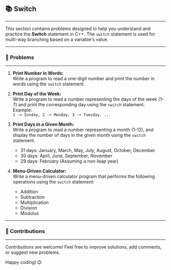 ## 📚 Switch
---

This section contains problems designed to help you understand and practice the **Switch** statement in C++. The `switch` statement is used for multi-way branching based on a variable's value.

---

### 🚀 Problems
---

1. **Print Number in Words:**  
   Write a program to read a one-digit number and print the number in words using the `switch` statement.

2. **Print Day of the Week:**  
   Write a program to read a number representing the days of the week (1-7) and print the corresponding day using the `switch` statement.  
   Example:  
   `1 -> Sunday, 2 -> Monday, 3 -> Tuesday, ...`

3. **Print Days in a Given Month:**  
   Write a program to read a number representing a month (1-12), and display the number of days in the given month using the `switch` statement.  
   - 31 days: January, March, May, July, August, October, December  
   - 30 days: April, June, September, November  
   - 29 days: February (Assuming a non-leap year)

4. **Menu-Driven Calculator:**  
   Write a menu-driven calculator program that performs the following operations using the `switch` statement:
   - Addition
   - Subtraction
   - Multiplication
   - Division
   - Modulus

---

### 🤝 Contributions

---

Contributions are welcome! Feel free to improve solutions, add comments, or suggest new problems.

Happy coding! 😊
